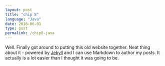 ```yaml
---
layout: post
title: "chip 8"
language: "Java"
date: 2016-06-01
type: post
permalink: /chip8-java
---
```


Well. Finally got around to putting this old website together. Neat thing about it - powered by [Jekyll](http://jekyllrb.com) and I can use Markdown to author my posts. It actually is a lot easier than I thought it was going to be.
